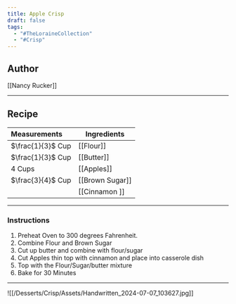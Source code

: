 ```yaml
---
title: Apple Crisp
draft: false
tags:
  - "#TheLoraineCollection"
  - "#Crisp"
---
```

## Author
[[Nancy Rucker]]
___
## Recipe

| Measurements      | Ingredients     |
| :---------------- | --------------- |
| $\frac{1}{3}$ Cup | [[Flour]]       |
| $\frac{1}{3}$ Cup | [[Butter]]      |
| 4 Cups            | [[Apples]]      |
| $\frac{3}{4}$ Cup | [[Brown Sugar]] |
|                   | [[Cinnamon ]]   |
___
### Instructions
1. Preheat Oven to 300 degrees Fahrenheit. 
2. Combine Flour and Brown Sugar
3. Cut up butter and combine with flour/sugar
4. Cut Apples thin top with cinnamon and place into casserole dish
5. Top with the Flour/Sugar/butter mixture 
6. Bake for 30 Minutes
___
![[/Desserts/Crisp/Assets/Handwritten_2024-07-07_103627.jpg]]